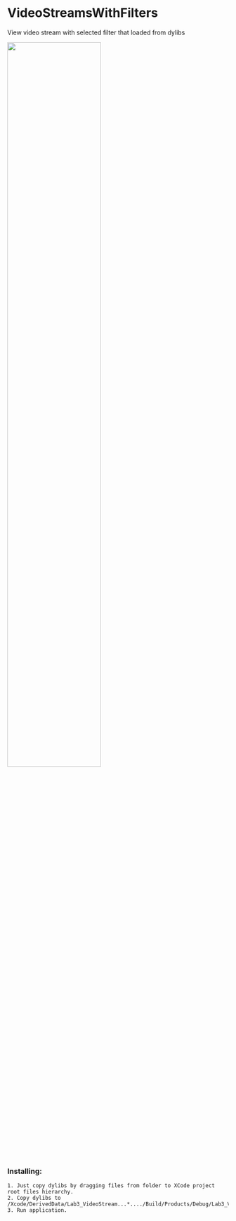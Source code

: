 # VideoStreamsWithFilters
View video stream with selected filter that loaded from dylibs

<img src="/screenshots/screenshot.png" width="65%" height="65%">

### Installing:
```
1. Just copy dylibs by dragging files from folder to XCode project root files hierarchy.
2. Copy dylibs to /Xcode/DerivedData/Lab3_VideoStream...*..../Build/Products/Debug/Lab3_VideoStream.app
3. Run application.
```
